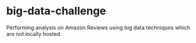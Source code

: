 # big-data-challenge
Performing analysis on Amazon Reviews using big data techniques which are not locally hosted.
